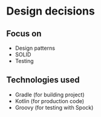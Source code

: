 # Design decisions

## Focus on
- Design patterns
- SOLID
- Testing

## Technologies used
- Gradle (for building project)
- Kotlin (for production code)
- Groovy (for testing with Spock)